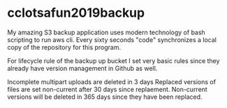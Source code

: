 # cclotsafun2019backup

My amazing S3 backup application uses modern technology of bash scripting to run aws cli. Every sixty seconds "code" synchronizes a local copy of the repository
for this program.

For lifecycle rule of the backup up bucket I set very basic rules since they already have version management in Github as well.

Incomplete multipart uploads are deleted in 3 days
Replaced versions of files are set non-current after 30 days since replaement.
Non-current versions will be deleted in 365 days since they have been replaced.

